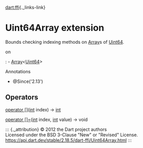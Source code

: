[dart:ffi](../dart-ffi/dart-ffi-library){._links-link}

Uint64Array extension
=====================

Bounds checking indexing methods on [Array](array-class)s of
[Uint64](uint64-class).

on

:   -   [Array](array-class)\<[Uint64](uint64-class)\>

Annotations

-   \@Since(\'2.13\')

Operators
---------

[operator \[\]](uint64array/operator_get)([int](../dart-core/int-class)
index) → [int](../dart-core/int-class)

[operator \[\]=](uint64array/operator_put)([int](../dart-core/int-class)
index, [int](../dart-core/int-class) value) → void

::: {._attribution}
© 2012 the Dart project authors\
Licensed under the BSD 3-Clause \"New\" or \"Revised\" License.\
<https://api.dart.dev/stable/2.18.5/dart-ffi/Uint64Array.html>
:::
